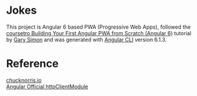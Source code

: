 # Jokes  
  
This project is Angular 6 based  PWA (Progressive Web Apps), followed the [coursetro Building Your First Angular PWA from Scratch (Angular 6)](https://coursetro.com/posts/code/167/Building-Your-First-Angular-PWA-from-Scratch-(Angular-6)-) tutorial by [Gary Simon](http://www.garysimon.com/) and was generated with [Angular CLI](https://github.com/angular/angular-cli) version 6.1.3.  
  
  
# Reference  
  
[chucknorris.io](https://api.chucknorris.io/)  
[Angular Official httpClientModule](https://angular.io/guide/http)  
  
